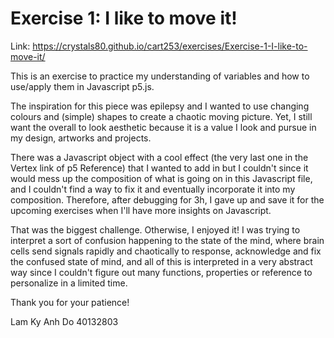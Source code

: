# Exercise 1: I like to move it!

Link: https://crystals80.github.io/cart253/exercises/Exercise-1-I-like-to-move-it/

This is an exercise to practice my understanding of variables and how to use/apply them in Javascript p5.js.

The inspiration for this piece was epilepsy and I wanted to use changing colours and (simple) shapes to create a chaotic moving picture. Yet, I still want the overall to look aesthetic because it is a value I look and pursue in my design, artworks and projects.

There was a Javascript object with a cool effect (the very last one in the Vertex link of p5 Reference) that I wanted to add in but I couldn't since it would mess up the composition of what is going on in this Javascript file, and I couldn't find a way to fix it and eventually incorporate it into my composition. Therefore, after debugging for 3h, I gave up and save it for the upcoming exercises when I'll have more insights on Javascript.

That was the biggest challenge. Otherwise, I enjoyed it! I was trying to interpret a sort of confusion happening to the state of the mind, where brain cells send signals rapidly and chaotically to response, acknowledge and fix the confused state of mind, and all of this is interpreted in a very abstract way since I couldn't figure out many functions, properties or reference to personalize in a limited time.

Thank you for your patience!

Lam Ky Anh Do
40132803
